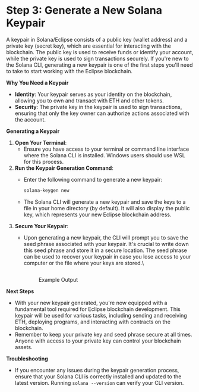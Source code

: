 # Step 3: Generate a New Solana Keypair

A keypair in Solana/Eclipse consists of a public key (wallet address) and a private key (secret key), which are essential for interacting with the blockchain. The public key is used to receive funds or identify your account, while the private key is used to sign transactions securely. If you're new to the Solana CLI, generating a new keypair is one of the first steps you'll need to take to start working with the Eclipse blockchain.

**Why You Need a Keypair**

* **Identity**: Your keypair serves as your identity on the blockchain, allowing you to own and transact with ETH and other tokens.
* **Security**: The private key in the keypair is used to sign transactions, ensuring that only the key owner can authorize actions associated with the account.

**Generating a Keypair**

1. **Open Your Terminal**:
   * Ensure you have access to your terminal or command line interface where the Solana CLI is installed. Windows users should use WSL for this process.
2. **Run the Keypair Generation Command**:
   *   Enter the following command to generate a new keypair:

       ```bash
       solana-keygen new
       ```
   * The Solana CLI will generate a new keypair and save the keys to a file in your home directory (by default). It will also display the public key, which represents your new Eclipse blockchain address.
3. **Secure Your Keypair**:
   *   Upon generating a new keypair, the CLI will prompt you to save the seed phrase associated with your keypair. It's crucial to write down this seed phrase and store it in a secure location. The seed phrase can be used to recover your keypair in case you lose access to your computer or the file where your keys are stored.\


       <figure><img src="https://lh7-us.googleusercontent.com/YZlZWEZprfTTBgrIhOsY3TbvsDDcToU7xvclS01cqBvN5Xe4qtEYVFNKi5kdFmU0OuSUI_CnjUkwRqZ0zhLcmgWRrTvxIUOo02Ebqq6XmWI-Du-MyWgZyVLaQRLt-ippxh7PwRsU0RuKMkpbj2quFLw" alt=""><figcaption><p>Example Output</p></figcaption></figure>

**Next Steps**

* With your new keypair generated, you're now equipped with a fundamental tool required for Eclipse blockchain development. This keypair will be used for various tasks, including sending and receiving ETH, deploying programs, and interacting with contracts on the blockchain.
* Remember to keep your private key and seed phrase secure at all times. Anyone with access to your private key can control your blockchain assets.

**Troubleshooting**

* If you encounter any issues during the keypair generation process, ensure that your Solana CLI is correctly installed and updated to the latest version. Running `solana --version` can verify your CLI version.
